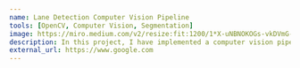 ```yaml
---
name: Lane Detection Computer Vision Pipeline
tools: [OpenCV, Computer Vision, Segmentation]
image: https://miro.medium.com/v2/resize:fit:1200/1*X-uNBNOKOGs-vkDVmG-i4w.png
description: In this project, I have implemented a computer vision pipeline for an autonomous vehicle to detect late and provide turn prediction with fall back methods for failure cases. 
external_url: https://www.google.com
---
```

